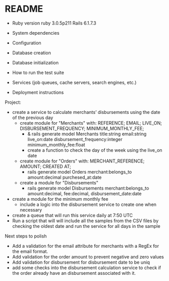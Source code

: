 # README

* Ruby version
ruby 3.0.5p211
Rails 6.1.7.3

* System dependencies

* Configuration

* Database creation

* Database initialization

* How to run the test suite

* Services (job queues, cache servers, search engines, etc.)

* Deployment instructions

Project:

- create a service to calculate merchants’ disbursements using the date of the previous day
  - create module for "Merchants" with: REFERENCE; EMAIL; LIVE_ON; DISBURSEMENT_FREQUENCY; MINIMUM_MONTHLY_FEE;
    - & rails generate model Merchants title:string email:string live_on:date disbursement_frequency:integer minimum_monthly_fee:float
    - create a function to check the day of the week using the live_on date
  - create module for "Orders" with: MERCHANT_REFERENCE; AMOUNT; CREATED AT;
    - rails generate model Orders merchant:belongs_to amount:decimal purchesed_at:date
  - create a module for "Disbursements"
    - rails generate model Disbursements merchant:belongs_to amount:decimal, fee:decimal, disbursement_date:date
- create a module for the minimum monthly fee
  - include a logic into the disbursement service to create one when necessary
- create a queue that will run this service daily at 7:50 UTC
- Run a script that will will include all the samples from the CSV files by checking the oldest date and run the service for all days in the sample

Next steps to polish

- Add a validation for the email attribute for merchants with a RegEx for the email format.
- Add validation for the order amount to prevent negative and zero values
- Add validation for disbursement for disbursement date to be uniq
- add some checks into the disbursement calculation service to check if the order already have an disbursement associated with it.
